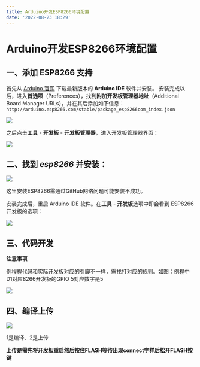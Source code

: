 ```yaml
---
title: Arduino开发ESP8266环境配置
date: '2022-08-23 18:29'
---
```

# Arduino开发ESP8266环境配置

## 一、添加 ESP8266 支持

首先从 [Arduino 官网](https://www.arduino.cc/en/main/software) 下载最新版本的 **Arduino IDE** 软件并安装。
 安装完成以后，进入**首选项**（Preferences），找到**附加开发板管理器地址**（Additional Board Manager URLs），并在其后添加如下信息：
 `http://arduino.esp8266.com/stable/package_esp8266com_index.json`

![](http://ezblog.gnway.cc/i/2022/08/23/6304a2ed3cb98.png)

之后点击**工具** - **开发板** - **开发板管理器**，进入开发板管理器界面：

![](http://ezblog.gnway.cc/i/2022/08/23/6304a336832f3.png)

## 二、找到 *esp8266* 并安装：

![](http://ezblog.gnway.cc/i/2022/08/23/6304a37033daf.png)

这里安装ESP8266需通过GitHub网络问题可能安装不成功。

安装完成后，重启 Arduino IDE 软件。在**工具** - **开发板**选项中即会看到 ESP8266 开发板的选项：

![](http://ezblog.gnway.cc/i/2022/08/23/6304a3a5ca113.png)

## 三、代码开发

**注意事项**

例程程代码和实际开发板对应的引脚不一样，需找打对应的规则。如图：例程中D1对应8266开发板的GPIO 5对应数字是5

![](http://ezblog.gnway.cc/i/2022/08/23/6304a3d194fd6.png)

## 四、编译上传

![](http://ezblog.gnway.cc/i/2022/08/23/6304a40339b9b.jpeg)

1是编译、2是上传

**上传是需先将开发板重启然后按住FLASH等待出现connect字样后松开FLASH按键**
